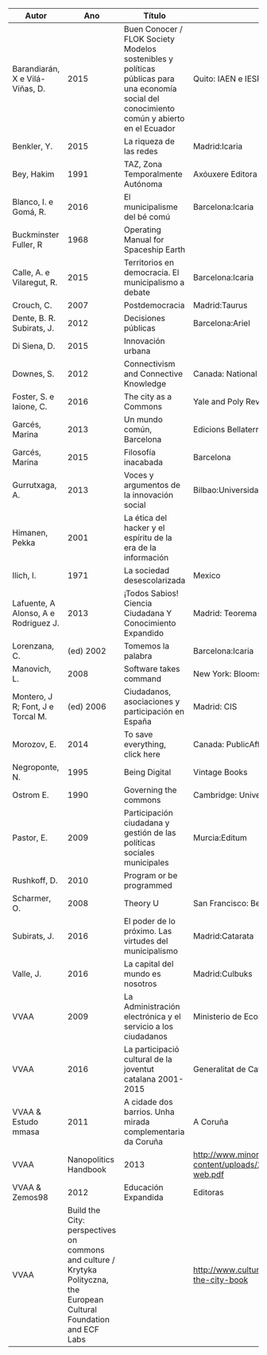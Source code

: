| Autor | Ano | Título | Edición | URL |
| ----- | --- | ------ | ------- | --- |
| Barandiarán, X e Vilá-Viñas, D.|2015|Buen Conocer / FLOK Society Modelos sostenibles y políticas públicas para una economía social del conocimiento común y abierto en el Ecuador|Quito: IAEN e IESPAL| 
| Benkler, Y.|2015|La riqueza de las redes|Madrid:Icaria|http://www.icariaeditorial.com/pdf_libros/la%20riqueza%20de%20las%20redes.pdf|
| Bey, Hakim |1991| TAZ, Zona Temporalmente Autónoma | Axóuxere Editora | http://arquivo.axouxerestream.com/wp-content/uploads/2014/01/TAZ_Hakim-Bey_Axouxere.pdf
| Blanco, I. e Gomá, R.|2016|El municipalisme del bé comú|Barcelona:Icaria|
| Buckminster Fuller, R | 1968 | Operating Manual for Spaceship Earth | | http://designsciencelab.com/resources/OperatingManual_BF.pdf
| Calle, A. e Vilaregut, R.|2015|Territorios en democracia. El municipalismo a debate|Barcelona:Icaria|
| Crouch, C.|2007|Postdemocracia|Madrid:Taurus|
| Dente, B. R. Subirats, J.|2012|Decisiones públicas|Barcelona:Ariel|
| Di Siena, D. |2015| Innovación urbana| |http://urbanohumano.org/sendy/l/XM15ckumESJ2CsIP2laTRw/K3L5Uh3T0Wryr6XhEzPjUQ/HoytlNDTrOLUwKc7a2g892tg|
| Downes, S. | 2012 | Connectivism and Connective Knowledge | Canada: National Research | http://www.downes.ca/files/books/Connective_Knowledge-19May2012.pdf |
| Foster, S. e Iaione, C. |2016|The city as a Commons|Yale and Poly Review, vol 34, 281|http://papers.ssrn.com/sol3/papers.cfm?abstract_id=2653084|
| Garcés, Marina | 2013 | Un mundo común, Barcelona | Edicions Bellaterra |
| Garcés, Marina | 2015 | Filosofía inacabada | Barcelona | Galaxia Gutenberg |
| Gurrutxaga, A. |2013|Voces y argumentos de la innovación social|Bilbao:Universidad del País Vasco|
| Himanen, Pekka |2001| La ética del hacker y el espíritu de la era de la información | |http://eprints.rclis.org/12851/1/pekka.pdf|
| Ilich, I. | 1971 | La sociedad desescolarizada | Mexico | http://www.ivanillich.org.mx/desescolar.pdf |
| Lafuente, A  Alonso, A e Rodriguez J. |2013| ¡Todos Sabios!  Ciencia Ciudadana Y Conocimiento Expandido|Madrid: Teorema|
| Lorenzana, C. |(ed) 2002|  Tomemos la palabra |Barcelona:Icaria|
| Manovich, L. | 2008 | Software takes command | New York: Bloomsbury Academic | http://softwarestudies.com/softbook/manovich_softbook_11_20_2008.pdf |
| Montero, J R; Font, J e Torcal M.| (ed) 2006| Ciudadanos, asociaciones y participación en España | Madrid: CIS|
| Morozov, E. | 2014 | To save everything, click here | Canada: PublicAffairs |
| Negroponte, N. | 1995 | Being Digital | Vintage Books|
| Ostrom E. | 1990 | Governing the commons | Cambridge: University Press | |
| Pastor, E. |2009| Participación ciudadana y gestión de las políticas sociales municipales|Murcia:Editum|
| Rushkoff, D. | 2010 | Program or be programmed | | http://www.rushkoff.com/wp-content/uploads/2015/12/Rushkoff-Study-Guide.pdf |
| Scharmer, O. | 2008 | Theory U | San Francisco: Berret-Koehler |
| Subirats, J. |2016| El poder de lo próximo.  Las virtudes del municipalismo|  Madrid:Catarata |
| Valle, J. |2016| La capital del mundo es nosotros|  Madrid:Culbuks |
| VVAA | 2009 | La Administración electrónica y el servicio a los ciudadanos | Ministerio de Economía y Hacienda|
| VVAA | 2016 | La participació cultural de la joventut catalana 2001-2015 | Generalitat de Catalunya | http://interaccio.diba.cat/sites/interaccio.diba.cat/files/participacioculturaljoves.pdf|
| VVAA & Estudo mmasa |2011| A cidade dos barrios. Unha mirada complementaria da Coruña | A Coruña | 
| VVAA | Nanopolitics Handbook | 2013 | http://www.minorcompositions.info/wp-content/uploads/2013/09/nanopolitics-web.pdf |
| VVAA & Zemos98 | 2012 | Educación Expandida | Editoras | http://publicaciones.zemos98.org/educacion-expandida-el-libro |
| VVAA | Build the City: perspectives on commons and culture / Krytyka Polityczna, the European Cultural Foundation and ECF Labs | | http://www.culturalfoundation.eu/library/build-the-city-book
